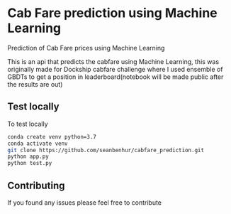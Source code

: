 # Cab Fare prediction using Machine Learning
Prediction of Cab Fare prices using Machine Learning

This is an api that predicts the cabfare using Machine Learning, this was originally made for Dockship
cabfare challenge where I used ensemble of GBDTs to get a position in leaderboard(notebook will be made public after the results are out)

## Test  locally
To test locally 

```bash
conda create venv python=3.7
conda activate venv
git clone https://github.com/seanbenhur/cabfare_prediction.git
python app.py
python test.py
```

## Contributing

If you found any issues please feel free to contribute